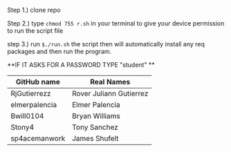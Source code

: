 Step 1.) clone repo

Step 2.) type ```chmod 755 r.sh``` in your terminal to give your device permission to run the script file

step 3.) run ```$./run.sh```
the script then will automatically install any req packages and then run the program.

**IF IT ASKS FOR A PASSWORD TYPE "student" **


|GitHub name           | Real Names|
|---------------------|------------------------|
|RjGutierrezz          | Rover Juliann Gutierrez|
|elmerpalencia         | Elmer Palencia|
|Bwill0104             | Bryan Williams|
|Stony4                | Tony Sanchez|
|sp4acemanwork         | James Shufelt|
